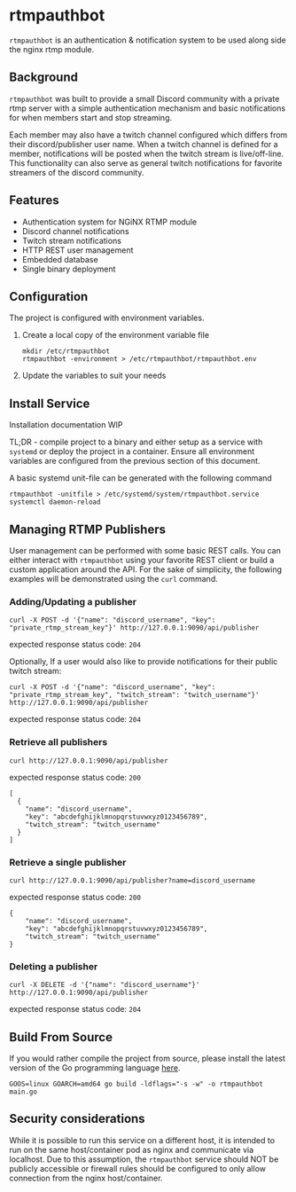 rtmpauthbot
=========

`rtmpauthbot` is an authentication & notification system to be used along side the nginx rtmp module.

## Background
`rtmpauthbot` was built to provide a small Discord community with a private rtmp server with a simple authentication mechanism and basic notifications for when members start and stop streaming.

Each member may also have a twitch channel configured which differs from their discord/publisher user name. When a twitch channel is defined for a member, notifications will be posted when the twitch stream is live/off-line. This functionality can also serve as general twitch notifications for favorite streamers of the discord community.

## Features
- Authentication system for NGiNX RTMP module
- Discord channel notifications
- Twitch stream notifications
- HTTP REST user management
- Embedded database
- Single binary deployment

## Configuration
The project is configured with environment variables.

1. Create a local copy of the environment variable file
    ```
    mkdir /etc/rtmpauthbot
    rtmpauthbot -environment > /etc/rtmpauthbot/rtmpauthbot.env
    ```
2. Update the variables to suit your needs

## Install Service
Installation documentation WIP

TL;DR - compile project to a binary and either setup as a service with `systemd` or deploy the project in a container. Ensure all environment variables are configured from the previous section of this document.


A basic systemd unit-file can be generated with the following command
```
rtmpauthbot -unitfile > /etc/systemd/system/rtmpauthbot.service
systemctl daemon-reload
```

## Managing RTMP Publishers
User management can be performed with some basic REST calls. You can either interact with `rtmpauthbot` using your favorite REST client or build a custom application around the API. For the sake of simplicity, the following examples will be demonstrated using the `curl` command.  

### Adding/Updating a publisher
```
curl -X POST -d '{"name": "discord_username", "key": "private_rtmp_stream_key"}' http://127.0.0.1:9090/api/publisher
```
expected response status code: `204`

Optionally, If a user would also like to provide notifications for their public twitch stream:
```
curl -X POST -d '{"name": "discord_username", "key": "private_rtmp_stream_key", "twitch_stream": "twitch_username"}' http://127.0.0.1:9090/api/publisher
```
expected response status code: `204`

### Retrieve all publishers
```
curl http://127.0.0.1:9090/api/publisher
```

expected response status code: `200`
```
[
  {
    "name": "discord_username",
    "key": "abcdefghijklmnopqrstuvwxyz0123456789",
    "twitch_stream": "twitch_username"
  }
]
```

### Retrieve a single publisher
```
curl http://127.0.0.1:9090/api/publisher?name=discord_username
```

expected response status code: `200`
```
{
    "name": "discord_username",
    "key": "abcdefghijklmnopqrstuvwxyz0123456789",
    "twitch_stream": "twitch_username"
}
```

### Deleting a publisher
```
curl -X DELETE -d '{"name": "discord_username"}' http://127.0.0.1:9090/api/publisher
```

expected response status code: `204`

## Build From Source
If you would rather compile the project from source, please install the latest version of the Go programming language  [here](https://golang.org/dl/).
```
GOOS=linux GOARCH=amd64 go build -ldflags="-s -w" -o rtmpauthbot main.go
```

## Security considerations
While it is possible to run this service on a different host, it is intended to run on the same host/container pod as nginx and communicate via localhost. Due to this assumption, the `rtmpauthbot` service should NOT be publicly accessible or firewall rules should be configured to only allow connection from the nginx host/container.
